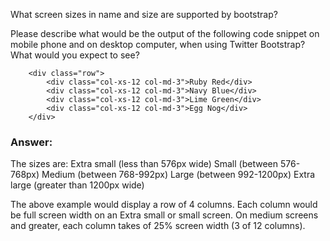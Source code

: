 What screen sizes in name and size are supported by bootstrap?

Please describe what would be the output of the following code snippet on mobile phone and on desktop computer, when using Twitter Bootstrap?  What would you expect to see?

```
    <div class="row">
        <div class="col-xs-12 col-md-3">Ruby Red</div>
        <div class="col-xs-12 col-md-3">Navy Blue</div>
        <div class="col-xs-12 col-md-3">Lime Green</div>
        <div class="col-xs-12 col-md-3">Egg Nog</div>
    </div>
```
### Answer:
The sizes are:
    Extra small (less than 576px wide)
    Small (between 576-768px)
    Medium (between 768-992px)
    Large (between 992-1200px)
    Extra large (greater than 1200px wide)

The above example would display a row of 4 columns. Each column would be full screen width on an Extra small or small screen. On medium screens and greater, each column takes of 25% screen width (3 of 12 columns).